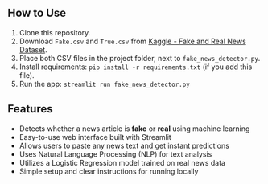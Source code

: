 ## How to Use

1. Clone this repository.
2. Download `Fake.csv` and `True.csv` from [Kaggle - Fake and Real News Dataset](https://www.kaggle.com/datasets/clmentbisaillon/fake-and-real-news-dataset).
3. Place both CSV files in the project folder, next to `fake_news_detector.py`.
4. Install requirements: `pip install -r requirements.txt` (if you add this file).
5. Run the app: `streamlit run fake_news_detector.py`


## Features

- Detects whether a news article is **fake** or **real** using machine learning
- Easy-to-use web interface built with Streamlit
- Allows users to paste any news text and get instant predictions
- Uses Natural Language Processing (NLP) for text analysis
- Utilizes a Logistic Regression model trained on real news data
- Simple setup and clear instructions for running locally
